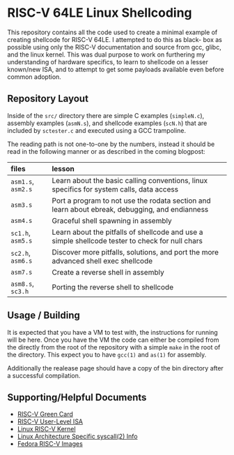 RISC-V 64LE Linux Shellcoding
=============================

This repository contains all the code used to create a minimal example
of creating shellcode for RISC-V 64LE. I attempted to do this as black-
box as possible using only the RISC-V documentation and source from
gcc, glibc, and the linux kernel. This was dual purpose to work on 
furthering my understanding of hardware specifics, to learn to
shellcode on a lesser known/new ISA, and to attempt to get some 
payloads available even before common adoption.

Repository Layout
-----------------
Inside of the `src/` directory there are simple C examples (`simpleN.c`),
assembly examples (`asmN.s`), and shellcode examples (`scN.h`) that are 
included by `sctester.c` and executed using a GCC trampoline.

The reading path is not one-to-one by the numbers, instead it should be
read in the following manner or as described in the coming blogpost:

| files | lesson |
| :----- | :------ |
|`asm1.s`, `asm2.s` | Learn about the basic calling conventions, linux specifics for system calls, data access |
| `asm3.s` | Port a program to not use the rodata section and learn about ebreak, debugging, and endianness |
| `asm4.s` | Graceful shell spawning in assembly |
| `sc1.h`, `asm5.s` | Learn about the pitfalls of shellcode and use a simple shellcode tester to check for null chars |
| `sc2.h`, `asm6.s` | Discover more pitfalls, solutions, and port the more advanced shell exec shellcode |
| `asm7.s` | Create a reverse shell in assembly |
| `asm8.s`, `sc3.h` | Porting the reverse shell to shellcode |

Usage / Building
----------------
It is expected that you have a VM to test with, the instructions for
running will be here. Once you have the VM the code can either be
compiled from the directly from the root of the repository with a simple
`make` in the root of the directory. This expect you to have `gcc(1)` and
`as(1)` for assembly.

Additionally the realease page should have a copy of the bin directory 
after a successful compilation.

Supporting/Helpful Documents
---------------------------- 
- [RISC-V Green Card](https://www.cl.cam.ac.uk/teaching/1617/ECAD+Arch/files/docs/RISCVGreenCardv8-20151013.pdf)
- [RISC-V User-Level ISA](https://content.riscv.org/wp-content/uploads/2017/05/riscv-spec-v2.2.pdf)
- [Linux RISC-V Kernel](https://github.com/torvalds/linux/tree/master/arch/riscv)
- [Linux Architecture Specific syscall(2) Info](http://man7.org/linux/man-pages/man2/syscall.2.html#NOTES)
- [Fedora RISC-V Images](https://fedoraproject.org/wiki/Architectures/RISC-V/Installing)
